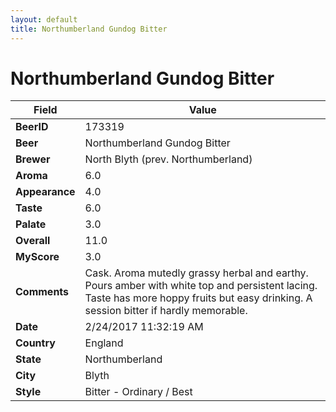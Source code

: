 ```yaml
---
layout: default
title: Northumberland Gundog Bitter
---
```


# Northumberland Gundog Bitter

| Field         | Value     |
|---------------|-----------|
| **BeerID** | 173319 |
| **Beer** | Northumberland Gundog Bitter |
| **Brewer** | North Blyth (prev. Northumberland) |
| **Aroma** | 6.0 |
| **Appearance** | 4.0 |
| **Taste** | 6.0 |
| **Palate** | 3.0 |
| **Overall** | 11.0 |
| **MyScore** | 3.0 |
| **Comments** | Cask. Aroma mutedly grassy herbal and earthy. Pours amber with white top and persistent lacing. Taste has more hoppy fruits but easy drinking. A session bitter if hardly memorable. |
| **Date** | 2/24/2017 11:32:19 AM |
| **Country** | England |
| **State** | Northumberland |
| **City** | Blyth |
| **Style** | Bitter - Ordinary / Best |
